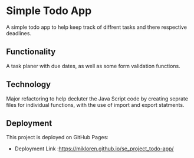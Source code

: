 # Simple Todo App

A simple todo app to help keep track of diffrent tasks and there respective deadlines.

## Functionality

A task planer with due dates, as well as some form validation functions.

## Technology

Major refactoring to help decluter the Java Script code by creating seprate files for individual functions, with the use of import and export statments.

## Deployment

This project is deployed on GitHub Pages:

- Deployment Link :https://mikloren.github.io/se_project_todo-app/
